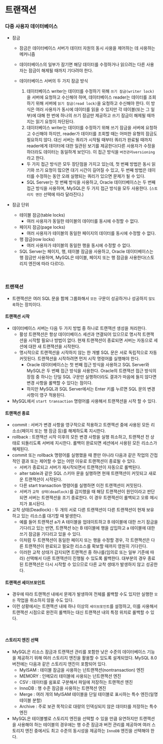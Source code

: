 # 트랜잭션

### 다중 사용자 데이터베이스

- 잠금

  - 잠금은 데이터베이스 서버가 데이터 자원의 동시 사용을 제어하는 데 사용하는 메커니즘

  - 데이터베이스의 일부가 잠기면 해당 데이터를 수정하거나 읽으려는 다른 사용자는 잠금이 해제될 때까지 기다려야 한다.

  - 데이터베이스 서버의 두 가지 잠금 방식

    1. 데이터베이스 writer는 데이터를 수정하기 위해 `쓰기 잠금(writer lock)`을 서버에 요청하고 수신해야 하며, 
       데이터베이스 reader는 데이터를 조회하기 위해 서버에 `읽기 잠금(read lock)`을 요청하고 수신해야 한다. 
       이 방식은 여러 사용자가 동시에 데이터를 읽을 수 있지만 각 테이블(또는 그 일부)에 대해 한 번에 하나의 쓰기 잠금만 
       제공하고 쓰기 잠금이 해제될 때까지는 읽기 요청이 차단된다.
    2. 데이터베이스 writer는 데이터를 수정하기 위해 쓰기 잠금을 서버에 요청하고 수신해야 하지만, 
       reader가 데이터를 조회할 때는 어떠한 유형의 잠금도 필요하지 않다. 
       대신 서버는 쿼리가 시작될 때부터 쿼리가 완료될 때까지 reader에게 데이터에 대한 일관된 보기를 제공한다(다른 사용자가 수정을 하더라도 데이터는 동일하게 보인다). 이 접근 방식을 `버전관리versioning`라고 한다.

    - 두 가지 접근 방식은 모두 장단점을 가지고 있는데, 첫 번째 방법은 동시 읽기와 쓰기 요청이 많으면 대기 시간이 길어질 수 있고, 두 번째 방법은 데이터를 수정하는 동안 오래 실행되는 쿼리가 있으면 문제가 될 수 있다.
    - SQL Server는 첫 번째 방식을 사용하고, Oracle 데이터베이스는 두 번째 접근 방식을 사용하며, MySQL은 두 가지 접근 방식을 모두 사용한다. (`스토리지 엔진` 선택에 따라 달라진다.)

- 잠금 단위

  - 테이블 잠금(table locks)
    - 여러 사용자가 동일한 테이블의 데이터를 동시에 수정할 수 없다.
  - 페이지 잠금(page locks)
    - 여러 사용자가 테이블의 동일한 페이지의 데이터를 동시에 수정할 수 없다.
  - 행 잠금(row locks)
    - 여러 사용자가 테이블의 동일한 행을 동시에 수정할 수 없다.
  - SQL Server는 페이지, 행, 테이블 잠금을 사용하고, Oracle 데이터베이스는 행 잠금만 사용하며, MySQL은 테이블, 페이지 또는 행 잠금을 사용한다(스토리지 엔진에 따라 다르다).

<br>

### 트랜잭션

- 트랜잭션은 여러 SQL 문을 함께 그룹화해서 `모든` 구문이 성공하거나 성공하지 `않도록`하는 장치이다.

#### 	트랜잭션 시작

- 데이터베이스 서버는 다음 두 가지 방법 중 하나로 트랜잭션 생성을 처리한다.
  - 활성 트랜잭션은 항상 데이터베이스 세션과 연결되어 있으므로 명시적 트랜잭션을 시작할 필요나 방법이 없다.
    현재 트랜잭션이 종료되면 서버는 자동으로 세션에 대한 새 트랜잭션을 시작한다.
  - 명시적으로 트랜잭션을 시작하지 않는 한 개별 SQL 문은 서로 독립적으로 자동 커밋된다.
    트랜잭션을 시작하려면 먼저 시작 명령어를 실행해야 한다.
    - Oracle 데이터베이스는 첫 번째 접근 방식을 사용하고 SQL Server와 MySQL은 두 번째 접근 방식을 사용한다.
      Oracle의 트랜잭션 접근 방식의 장점 중 하나는 단일 SQL 구문만 실행하더라도 결과가 마음에 들지 않다면 
      변경 사항을 롤백할 수 있다는 점이다.
    - 하지만 MySQL과 SQL Server에서는 Enter 키를 누르면 SQL 문의 변경 사항이 영구 적용된다.
- MySQL에서 `start transaction` 명령어를 사용해서 트랜잭션을 시작 할 수 있다.

#### 	트랜잭션 종료

- commit : 서버가 변경 사항을 영구적으로 적용하고 트랜잭션 중에 사용된 모든 리소소(페이지 또는 행 잠금 등)를 해제하도록 지시한다.
- rollback : 트랜잭션 시작 이후의 모든 변경 사항을 실행 취소하고, 트랜잭션 전 상태로 되돌리도록 서버에 지시한다. 롤백이 완료되면 세션에서 사용된 모든 리소스가 해제된다.
- commit 또는 rollback 명령어를 실행했을 때 뿐만 아니라 다음과 같은 작업의 간접적인 결과 또는 제어할 수 없는 어떤 이유로 트랜잭션이 종료될 수 있다.
  - 서버가 종료되고 서버가 재시작되면서 트랜잭션이 자동으로 롤백된다.
  - alter table과 같은 SQL 스키마 문을 실행하면 현재 트랜잭션이 커밋되고 새로운 트랜잭션이 시작된다.
  - 다른 start transaction 명령어를 실행하면 이전 트랜잭션이 커밋된다.
  - 서버가 `교착 상태(deadlock)`를 감지했을 때 해당 트랜잭션이 원인이라고 판단되면 서버는 트랜잭션을 조기 종료한다.
    이 경우 트랜잭션이 롤백되고 오류 메시지가 표시된다.
- 교착 상태(Deadlock) : 두 개의 서로 다른 트랜잭션이 다른 트랜잭션이 현재 보유하고 있는 리소스를 대기할 때 발생한다.
  - 예를 들어 트랜잭션 a가 A 테이블을 업데이트하고 B 테이블에 대한 쓰기 잠금을 기다리고 있는 반면, 
    트랜잭션 b는 B 테이블에 행을 삽입하고 a 테이블에 대한 쓰기 잠금을 기다리고 있을 수 있다.
  - 이처럼 두 트랜잭션이 동일한 페이지 또는 행을 수정할 경우, 각 트랜잭션은 다른 트랜잭션이 완료되고 필요한 리소스를 확보할 때까지 영원히 기다린다. 
  - 이러한 교착 상태가 감지되면 트랜잭션 중 하나를(임의로 또는 일부 기준에 따라) 선택해서 다른 트랜잭션이 진행될 수 있도록 롤백한다. 대부분의 경우 종료된 트랜잭션은 다시 시작할 수 있으므로 다른 교착 생태가 발생하지 않고 성공한다.

#### 트랜잭션 세이브포인트

- 경우에 따라 트랜잭션 내에서 문제가 발생하여 전체를 롤백할 수도 있지만 실행한 `모든` 작업을 취소하지 않을 수도 있다.
- 이런 상황에서는 트랜잭션 내에 하나 이상의 `세이브포인트`를 설정하고, 이를 사용해서 트랜잭션 시점으로 완전히 롤백하는 대신
  트랜잭션 내의 특정 위치로 롤백할 수 있다.

<br>

#### **스토리지 엔진 선택**

- MySQL은 리소스 잠금과 트랜잭션 관리를 포함한 낮은 수준의 데이터베이스 기능을 제공하기 위해 여러 스토리지 엔진을 활용할 수 있도록 설계되었다. MySQL 8.0 버전에는 다음과 같은 스토리지 엔진이 포함되어 있다.
  - MyISAM : 테이블 잠금을 사용하는 넌트랜잭션(nontransaction) 엔진
  - MEMORY : 인메모리 테이블에 사용되는 넌트랜잭션 엔진
  - CSV : 데이터를 쉼표로 구분해서 파일에 저장하는 트랜잭션 엔진
  - InnoDB : 행 수준 잠금을 사용하는 트랜잭션 엔진
  - Merge : 여러 개의 MyISAM 테이블을 단일 테이블로 표시하는 특수 엔진(일명 테이블 분할)
  - Archive : 주로 보관 목적으로 대량의 인덱싱되지 않은 데이터를 저장하는 특수 엔진
- MySQL은 테이블별로 스토리지 엔진을 선택할 수 있을 만큼 유연하지만 트랜잭션을 사용해야 하는 테이블의 경우에는 
  행 수준 잠금과 버전 관리를 제공하며 여러 스토리지 엔진 중에서도 최고 수준의 동시성을 제공하는 `InnoDB` 엔진을 선택해야 한다.